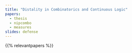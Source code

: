 ```yaml
---
title: "Distality in Combinatorics and Continuous Logic" 
papers:
  - thesis
  - nipcombo
  - measures
slides: defense
---
```


{{% relevantpapers %}}
